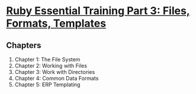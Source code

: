 # [Ruby Essential Training Part 3: Files, Formats, Templates](https://www.linkedin.com/learning/ruby-essential-training-part-3-files-formats-templates)

## Chapters

1. Chapter 1: The File System
2. Chapter 2: Working with Files
3. Chapter 3: Work with Directories
4. Chapter 4: Common Data Formats
5. Chapter 5: ERP Templating
